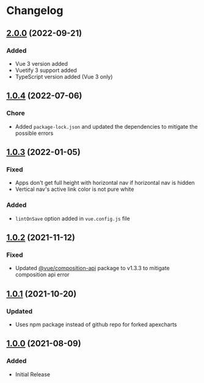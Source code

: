 # Changelog

## [2.0.0](https://github.com/themeselection/materio-vuetify-vuejs-admin-template/releases/tag/v2.0.0) (2022-09-21)

### Added

- Vue 3 version added
- Vuetify 3 support added
- TypeScript version added (Vue 3 only)

## [1.0.4](https://github.com/themeselection/materio-vuetify-vuejs-admin-template/releases/tag/v1.0.4) (2022-07-06)

### Chore

- Added `package-lock.json` and updated the dependencies to mitigate the possible errors

## [1.0.3](https://github.com/themeselection/materio-vuetify-vuejs-admin-template/releases/tag/v1.0.3) (2022-01-05)

### Fixed

- Apps don't get full height with horizontal nav if horizontal nav is hidden
- Vertical nav's active link color is not pure white

### Added

- `lintOnSave` option added in `vue.config.js` file

## [1.0.2](https://github.com/themeselection/materio-vuetify-vuejs-admin-template/releases/tag/v1.0.2) (2021-11-12)

### Fixed

- Updated [@vue/composition-api](https://github.com/vuejs/composition-api) package to v1.3.3 to mitigate composition api error

## [1.0.1](https://github.com/themeselection/materio-vuetify-vuejs-admin-template/releases/tag/v1.0.1) (2021-10-20)

### Updated

- Uses npm package instead of github repo for forked apexcharts

## [1.0.0](https://github.com/themeselection/materio-vuetify-vuejs-admin-template/releases/tag/v1.0.0) (2021-08-09)

### Added

- Initial Release
